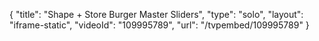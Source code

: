 {
    "title": "Shape + Store Burger Master Sliders",
    "type": "solo",
    "layout": "iframe-static",
    "videoId": "109995789",
    "url": "\/tvpembed\/109995789"
}